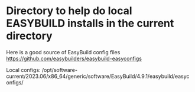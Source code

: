 # Directory to help do local EASYBUILD installs in the current directory


Here is a good source of EasyBuild config files <https://github.com/easybuilders/easybuild-easyconfigs>

Local configs: /opt/software-current/2023.06/x86_64/generic/software/EasyBuild/4.9.1/easybuild/easyconfigs/

